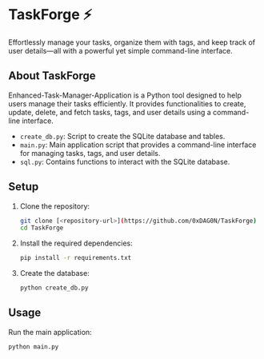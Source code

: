 # TaskForge ⚡
Effortlessly manage your tasks, organize them with tags, and keep track of user details—all with a powerful yet simple command-line interface.

## About TaskForge
Enhanced-Task-Manager-Application is a Python tool designed to help users manage their tasks efficiently. It provides functionalities to create, update, delete, and fetch tasks, tags, and user details using a command-line interface.

- `create_db.py`: Script to create the SQLite database and tables.
- `main.py`: Main application script that provides a command-line interface for managing tasks, tags, and user details.
- `sql.py`: Contains functions to interact with the SQLite database.

## Setup

1. Clone the repository:
    ```sh
    git clone [<repository-url>](https://github.com/0xDAG0N/TaskForge)
    cd TaskForge
    ```

2. Install the required dependencies:
    ```sh
    pip install -r requirements.txt
    ```

    

3. Create the database:
    ```sh
    python create_db.py
    ```

## Usage

Run the main application:
```sh
python main.py
